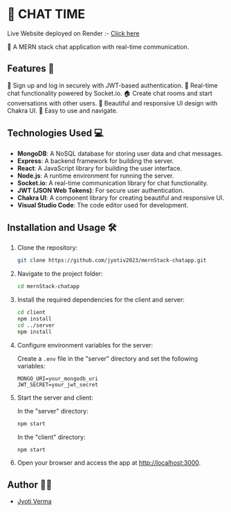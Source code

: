 
# 🚀  CHAT TIME 
 Live Website deployed on Render :- [Click here](https://chat-app-fpwg.onrender.com)

📢 A MERN stack chat application with real-time communication.

## Features 🌟

 🔐 Sign up and log in securely with JWT-based authentication.
 💬 Real-time chat functionality powered by Socket.io.
 🏠 Create chat rooms and start conversations with other users.
 🌈 Beautiful and responsive UI design with Chakra UI.
 🚀 Easy to use and navigate.

## Technologies Used 💻

- **MongoDB**: A NoSQL database for storing user data and chat messages.
- **Express**: A backend framework for building the server.
- **React**: A JavaScript library for building the user interface.
- **Node.js**: A runtime environment for running the server.
- **Socket.io**: A real-time communication library for chat functionality.
- **JWT (JSON Web Tokens)**: For secure user authentication.
- **Chakra UI**: A component library for creating beautiful and responsive UI.
- **Visual Studio Code**: The code editor used for development.

## Installation and Usage 🛠️

1. Clone the repository:

   ```bash
   git clone https://github.com/jyotiv2023/mernStack-chatapp.git
   ```

2. Navigate to the project folder:

   ```bash
   cd mernStack-chatapp
   ```

3. Install the required dependencies for the client and server:

   ```bash
   cd client
   npm install
   cd ../server
   npm install
   ```

4. Configure environment variables for the server:

   Create a `.env` file in the "server" directory and set the following variables:

   ```
   MONGO_URI=your_mongodb_uri
   JWT_SECRET=your_jwt_secret
   ```

5. Start the server and client:

   In the "server" directory:

   ```bash
   npm start
   ```

   In the "client" directory:

   ```bash
   npm start
   ```

6. Open your browser and access the app at [http://localhost:3000](http://localhost:3000).

## Author 👩‍💻

- [Jyoti Verma](https://github.com/jyotiv2023)

```
